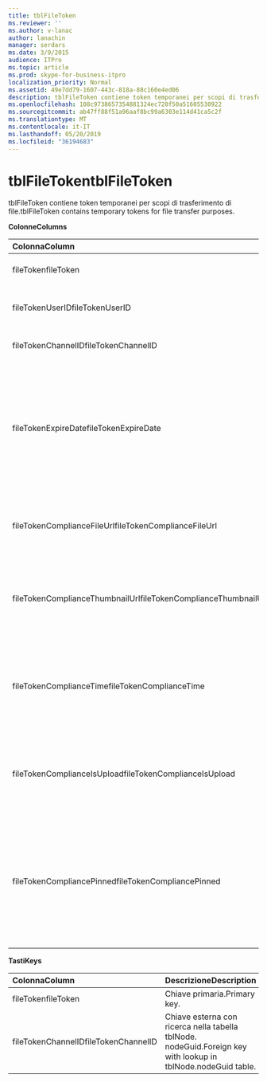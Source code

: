 ```yaml
---
title: tblFileToken
ms.reviewer: ''
ms.author: v-lanac
author: lanachin
manager: serdars
ms.date: 3/9/2015
audience: ITPro
ms.topic: article
ms.prod: skype-for-business-itpro
localization_priority: Normal
ms.assetid: 49e7dd79-1607-443c-818a-88c160e4ed06
description: tblFileToken contiene token temporanei per scopi di trasferimento di file.
ms.openlocfilehash: 108c9738657354881324ec720f50a51605530922
ms.sourcegitcommit: ab47ff88f51a96aaf8bc99a6303e114d41ca5c2f
ms.translationtype: MT
ms.contentlocale: it-IT
ms.lasthandoff: 05/20/2019
ms.locfileid: "36194683"
---
```

# <a name="tblfiletoken"></a><span data-ttu-id="5477c-103">tblFileToken</span><span class="sxs-lookup"><span data-stu-id="5477c-103">tblFileToken</span></span>
 
<span data-ttu-id="5477c-104">tblFileToken contiene token temporanei per scopi di trasferimento di file.</span><span class="sxs-lookup"><span data-stu-id="5477c-104">tblFileToken contains temporary tokens for file transfer purposes.</span></span>
  
<span data-ttu-id="5477c-105">**Colonne**</span><span class="sxs-lookup"><span data-stu-id="5477c-105">**Columns**</span></span>

|<span data-ttu-id="5477c-106">**Colonna**</span><span class="sxs-lookup"><span data-stu-id="5477c-106">**Column**</span></span>|<span data-ttu-id="5477c-107">**Tipo**</span><span class="sxs-lookup"><span data-stu-id="5477c-107">**Type**</span></span>|<span data-ttu-id="5477c-108">**Descrizione**</span><span class="sxs-lookup"><span data-stu-id="5477c-108">**Description**</span></span>|
|:-----|:-----|:-----|
|<span data-ttu-id="5477c-109">fileToken</span><span class="sxs-lookup"><span data-stu-id="5477c-109">fileToken</span></span>  <br/> |<span data-ttu-id="5477c-110">nvarchar (50), not null</span><span class="sxs-lookup"><span data-stu-id="5477c-110">nvarchar (50), not null</span></span>  <br/> |<span data-ttu-id="5477c-111">Token univoco (GUID).</span><span class="sxs-lookup"><span data-stu-id="5477c-111">Unique token (a GUID).</span></span>  <br/> |
|<span data-ttu-id="5477c-112">fileTokenUserID</span><span class="sxs-lookup"><span data-stu-id="5477c-112">fileTokenUserID</span></span>  <br/> |<span data-ttu-id="5477c-113">int, not null</span><span class="sxs-lookup"><span data-stu-id="5477c-113">int, not null</span></span>  <br/> |<span data-ttu-id="5477c-114">ID dell'entità che sta trasferendo il file.</span><span class="sxs-lookup"><span data-stu-id="5477c-114">ID of the principal that is transferring the file.</span></span>  <br/> |
|<span data-ttu-id="5477c-115">fileTokenChannelID</span><span class="sxs-lookup"><span data-stu-id="5477c-115">fileTokenChannelID</span></span>  <br/> |<span data-ttu-id="5477c-116">GUID, non null</span><span class="sxs-lookup"><span data-stu-id="5477c-116">GUID, not null</span></span>  <br/> |<span data-ttu-id="5477c-117">GUID del nodo della chat room.</span><span class="sxs-lookup"><span data-stu-id="5477c-117">GUID of the chat room node.</span></span>  <br/> |
|<span data-ttu-id="5477c-118">fileTokenExpireDate</span><span class="sxs-lookup"><span data-stu-id="5477c-118">fileTokenExpireDate</span></span>  <br/> |<span data-ttu-id="5477c-119">DateTime, not null</span><span class="sxs-lookup"><span data-stu-id="5477c-119">datetime, not null</span></span>  <br/> |<span data-ttu-id="5477c-120">Data di scadenza.</span><span class="sxs-lookup"><span data-stu-id="5477c-120">Expiration time.</span></span> <span data-ttu-id="5477c-121">I token scadono dopo 30 minuti, a meno che non siano stati aggiunti (Vedi le descrizioni seguenti in questa colonna).</span><span class="sxs-lookup"><span data-stu-id="5477c-121">(Tokens expire after 30 minutes, unless pinned (see the following descriptions in this column).</span></span>  <br/> |
|<span data-ttu-id="5477c-122">fileTokenComplianceFileUrl</span><span class="sxs-lookup"><span data-stu-id="5477c-122">fileTokenComplianceFileUrl</span></span>  <br/> |<span data-ttu-id="5477c-123">nvarchar (256)</span><span class="sxs-lookup"><span data-stu-id="5477c-123">nvarchar(256)</span></span>  <br/> |<span data-ttu-id="5477c-124">URL del file trasferito (per l'uso del servizio di conformità).</span><span class="sxs-lookup"><span data-stu-id="5477c-124">URL of the transferred file (for Compliance service use).</span></span>  <br/> |
|<span data-ttu-id="5477c-125">fileTokenComplianceThumbnailUrl</span><span class="sxs-lookup"><span data-stu-id="5477c-125">fileTokenComplianceThumbnailUrl</span></span>  <br/> |<span data-ttu-id="5477c-126">nvarchar (256)</span><span class="sxs-lookup"><span data-stu-id="5477c-126">nvarchar(256)</span></span>  <br/> |<span data-ttu-id="5477c-127">URL dell'anteprima del file trasferito (per l'uso del servizio di conformità).</span><span class="sxs-lookup"><span data-stu-id="5477c-127">URL of the thumbnail for the transferred file (for Compliance service use).</span></span>  <br/> |
|<span data-ttu-id="5477c-128">fileTokenComplianceTime</span><span class="sxs-lookup"><span data-stu-id="5477c-128">fileTokenComplianceTime</span></span>  <br/> |<span data-ttu-id="5477c-129">datetime2</span><span class="sxs-lookup"><span data-stu-id="5477c-129">datetime2</span></span>  <br/> |<span data-ttu-id="5477c-130">Timestamp per l'effettiva operazione di trasferimento file (per l'uso del servizio di conformità).</span><span class="sxs-lookup"><span data-stu-id="5477c-130">Timestamp for the actual file transfer operation (for Compliance service use).</span></span>  <br/> |
|<span data-ttu-id="5477c-131">fileTokenComplianceIsUpload</span><span class="sxs-lookup"><span data-stu-id="5477c-131">fileTokenComplianceIsUpload</span></span>  <br/> |<span data-ttu-id="5477c-132">po'</span><span class="sxs-lookup"><span data-stu-id="5477c-132">bit</span></span>  <br/> |<span data-ttu-id="5477c-133">True se upload; False se il download (per l'uso del servizio di conformità).</span><span class="sxs-lookup"><span data-stu-id="5477c-133">True if upload; False if download (for Compliance service use).</span></span>  <br/> |
|<span data-ttu-id="5477c-134">fileTokenCompliancePinned</span><span class="sxs-lookup"><span data-stu-id="5477c-134">fileTokenCompliancePinned</span></span>  <br/> |<span data-ttu-id="5477c-135">bit, not null</span><span class="sxs-lookup"><span data-stu-id="5477c-135">bit, not null</span></span>  <br/> |<span data-ttu-id="5477c-136">True se il token è bloccato.</span><span class="sxs-lookup"><span data-stu-id="5477c-136">True if token is pinned.</span></span> <span data-ttu-id="5477c-137">Viene usato per conservare il token nella tabella finché il servizio di conformità non ha la possibilità di recuperare i campi rilevanti.</span><span class="sxs-lookup"><span data-stu-id="5477c-137">It's used to keep the token in the table until Compliance service has a chance to retrieve the relevant fields from it.</span></span>  <br/> |
   
<span data-ttu-id="5477c-138">**Tasti**</span><span class="sxs-lookup"><span data-stu-id="5477c-138">**Keys**</span></span>

|<span data-ttu-id="5477c-139">**Colonna**</span><span class="sxs-lookup"><span data-stu-id="5477c-139">**Column**</span></span>|<span data-ttu-id="5477c-140">**Descrizione**</span><span class="sxs-lookup"><span data-stu-id="5477c-140">**Description**</span></span>|
|:-----|:-----|
|<span data-ttu-id="5477c-141">fileToken</span><span class="sxs-lookup"><span data-stu-id="5477c-141">fileToken</span></span>  <br/> |<span data-ttu-id="5477c-142">Chiave primaria.</span><span class="sxs-lookup"><span data-stu-id="5477c-142">Primary key.</span></span>  <br/> |
|<span data-ttu-id="5477c-143">fileTokenChannelID</span><span class="sxs-lookup"><span data-stu-id="5477c-143">fileTokenChannelID</span></span>  <br/> |<span data-ttu-id="5477c-144">Chiave esterna con ricerca nella tabella tblNode. nodeGuid.</span><span class="sxs-lookup"><span data-stu-id="5477c-144">Foreign key with lookup in tblNode.nodeGuid table.</span></span>  <br/> |
   

